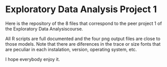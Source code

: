 Exploratory Data Analysis Project 1
=================================

Here is the repository of the 8 files that correspond to the peer project 1 of the Exploratory Data Analysiscourse.

All R scripts are full documented and the four png output files are close to those models. Note that there are diferences in the trace or size fonts that are peculiar in each instalation, version, operating system, etc.

I hope everybody enjoy it.

